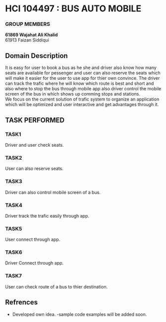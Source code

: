 
# HCI 104497 : BUS AUTO MOBILE 

### GROUP MEMBERS
**61869 Wajahat Ali Khalid** <br/>
61913 Faizan Siddiqui  
 
## Domain Description ##
It is easy for user to book a bus as he she and driver also know how many seats are available for pessenger and user can also reserve the seats which will make it easier for the user to use app for thier own convince. The driver can track the trafic where he will know which route is best and short and also where to stop the bus through mobile app also driver control the mobile screen of the bus in which shows up comming stops and stations.<br/>
We focus on the current solution of trafic system to organize an application which will be optimized and user interactive and get advantages through it.

## TASK PERFORMED ##

### TASK1 ###
 Driver and user check seats.<br/>
### TASK2 ###
User can also reserve seats.<br/>
### TASK3 ###
Driver can also control mobile screen of a bus.<br/>
### TASK4 ###
Driver track the trafic easily through app.<br/>
### TASK5 ###
User connect through app. <br/>
### TASK6 ###
Driver Connect through app.<br/>
### TASK7 ###
User can check route of a bus to thier destination.<br/>

## Refrences
  - Developed own idea. 
  -sample code examples will be added soon.


